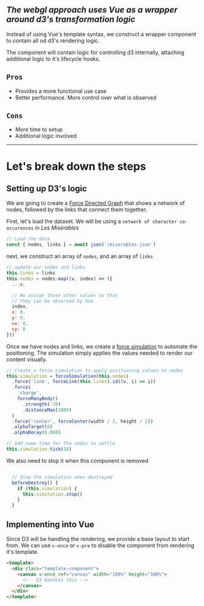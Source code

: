 ## _The webgl approach uses Vue as a wrapper around d3's transformation logic_

Instead of using Vue's template syntax, we construct a wrapper component to contain all od d3's rendering logic.

The component will contain logic for controlling d3 internally, attaching additional logic to it's lifecycle hooks.

## `Pros`

- Provides a more functional use case
- Better performance. More control over what is observed

## `Cons`

- More time to setup
- Additional logic involved

---

# Let's break down the steps

## Setting up D3's logic

We are going to create a [Force Directed Graph](https://github.com/d3/d3-force) that shows a network of nodes, followed by the links that connect them together.

First, let's load the dataset. We will be using a `network of character co-occurences` in _Les Misérables_

```javascript
// Load the data
const { nodes, links } = await json('/miserables.json')
```

next, we construct an array of `nodes`, and an array of `links`

```javascript
// update our nodes and links
this.links = links
this.nodes = nodes.map((v, index) => ({
  ...v,

  // We assign these other values so that
  // they can be observed by Vue
  index,
  x: 0,
  y: 0,
  vx: 0,
  vy: 0
}))
```

Once we have nodes and links, we create a [force simulation](https://github.com/d3/d3-force) to automate the positioning. The simulation simply applies the values needed to render our content visually.

```javascript
// Create a force simulation to apply positioning values to nodes
this.simulation = forceSimulation(this.nodes)
  .force('link', forceLink(this.links).id((v, i) => i))
  .force(
    'charge',
    forceManyBody()
      .strength(-70)
      .distanceMax(1000)
  )
  .force('center', forceCenter(width / 2, height / 2))
  .alphaTarget(0)
  .alphaDecay(0.008)

// Add some time for the nodes to settle
this.simulation.tick(10)
```

We also need to stop it when this component is removed

```javascript

  // Stop the simulation when destroyed
  beforeDestroy() {
    if (this.simulation) {
      this.simulation.stop()
    }
  }
```

## Implementing into Vue

Since D3 will be handling the rendering, we provide a base layout to start from. We can use `v-once` or `v-pre` to disable the component from rendering it's template.

```html
<template>
  <div class="template-component">
    <canvas v-once ref="canvas" width="100%" height="100%">
      <!-- D3 Handles this -->
    </canvas>
  </div>
</template>
```
